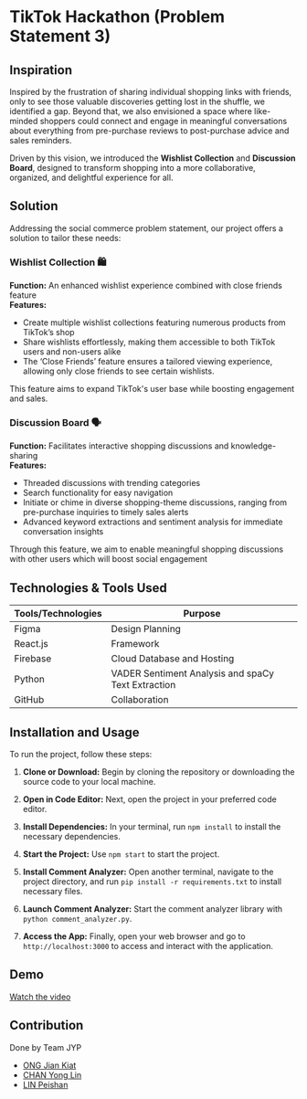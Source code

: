 # TikTok Hackathon (Problem Statement 3)

## Inspiration
Inspired by the frustration of sharing individual shopping links with friends, only to see those valuable discoveries getting lost in the shuffle, we identified a gap. Beyond that, we also envisioned a space where like-minded shoppers could connect and engage in meaningful conversations about everything from pre-purchase reviews to post-purchase advice and sales reminders.

Driven by this vision, we introduced the __Wishlist Collection__ and __Discussion Board__, designed to transform shopping into a more collaborative, organized, and delightful experience for all.

## Solution
Addressing the social commerce problem statement, our project offers a solution to tailor these needs:

### Wishlist Collection 🛍️
**Function:** An enhanced wishlist experience combined with close friends feature  
**Features:**  
- Create multiple wishlist collections featuring numerous products from TikTok’s shop  
- Share wishlists effortlessly, making them accessible to both TikTok users and non-users alike  
- The ‘Close Friends’ feature ensures a tailored viewing experience, allowing only close friends to see certain wishlists.


This feature aims to expand TikTok's user base while boosting engagement and sales.

### Discussion Board 🗣️
**Function:** Facilitates interactive shopping discussions and knowledge-sharing  
**Features:**
- Threaded discussions with trending categories  
- Search functionality for easy navigation  
- Initiate or chime in diverse shopping-theme discussions, ranging from pre-purchase inquiries to timely sales alerts  
- Advanced keyword extractions and sentiment analysis for immediate conversation insights  

Through this feature, we aim to enable meaningful shopping discussions with other users which will boost social engagement


## Technologies & Tools Used
| Tools/Technologies           | Purpose                                   |
| ---------------------------- | ----------------------------------------- |
| Figma                        | Design Planning                            |
| React.js                     | Framework                                  |
| Firebase                     | Cloud Database and Hosting                |
| Python                       | VADER Sentiment Analysis and spaCy  Text Extraction                |
| GitHub                       | Collaboration                              |

## Installation and Usage
To run the project, follow these steps:

1. **Clone or Download:** Begin by cloning the repository or downloading the source code to your local machine.

2. **Open in Code Editor:** Next, open the project in your preferred code editor.

3. **Install Dependencies:** In your terminal, run `npm install` to install the necessary dependencies.

4. **Start the Project:** Use `npm start` to start the project.

5. **Install Comment Analyzer:** Open another terminal, navigate to the project directory, and run `pip install -r requirements.txt` to install necessary files.

6. **Launch Comment Analyzer:** Start the comment analyzer library with `python comment_analyzer.py`.

7. **Access the App:** Finally, open your web browser and go to `http://localhost:3000` to access and interact with the application.

## Demo
[Watch the video](https://youtu.be/AzeESczM0J8)

## Contribution
Done by Team JYP
- [ONG Jian Kiat](https://github.com/jiankiat)
- [CHAN Yong Lin](https://github.com/yonglinnnnn)
- [LIN Peishan](https://github.com/peishan31)